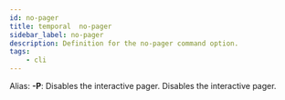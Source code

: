 ```yaml
---
id: no-pager
title: temporal  no-pager
sidebar_label: no-pager
description: Definition for the no-pager command option.
tags:
	- cli
---
```


Alias: **-P**: Disables the interactive pager.
 Disables the interactive pager.
